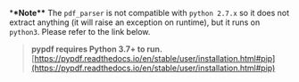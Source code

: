\***\*Note\*\***
The `pdf_parser` is not compatible with `python 2.7.x` so it does not extract anything (it will raise an exception on runtime), but it runs on `python3`. Please refer to the link below.

> **pypdf requires Python 3.7+ to run.** [https://pypdf.readthedocs.io/en/stable/user/installation.html#pip](https://pypdf.readthedocs.io/en/stable/user/installation.html#pip)
